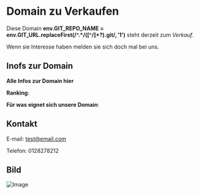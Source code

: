 

# Domain zu Verkaufen

Diese Domain **env.GIT_REPO_NAME = env.GIT_URL.replaceFirst(/^.*\/([^\/]+?).git$/, '$1')** steht derzeit zum _Verkauf_. 

Wenn sie Interesse haben melden sie sich doch mal bei uns.

## Inofs zur Domain  

**Alle Infos zur Domain hier**

**Ranking**: 

**Für was eignet sich unsere Domain**:



## Kontakt

 E-mail: [test@email.com](https://guides.github.com/features/mastering-markdown/)
 
 Telefon: 0128278212
 
## Bild
 
 ![Image](https://encrypted-tbn0.gstatic.com/images?q=tbn:ANd9GcSwwO_Z6gK-VtVOdQ2pB8OECoryKI8e4QC0tQ&usqp=CAU)
 
```markdown










```

